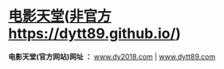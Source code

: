 # <a href="https://www.dy2018.com/">电影天堂</a>(<b><a href="https://dytt89.github.io/">非官方</a></b>  <a href="https://dytt89.github.io/">https://dytt89.github.io/</a>)

<b>电影天堂(官方网站)网址 ：</b>
<a href="https://www.dy2018.com/">www.dy2018.com</a> | <a href="https://www.dytt89.com/">www.dytt89.com</a><br>


